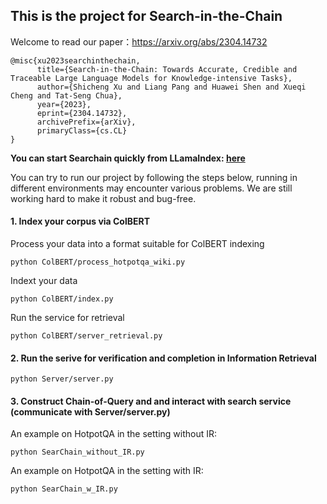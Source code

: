 ## This is the project for Search-in-the-Chain
Welcome to read our paper：https://arxiv.org/abs/2304.14732
```
@misc{xu2023searchinthechain,
      title={Search-in-the-Chain: Towards Accurate, Credible and Traceable Large Language Models for Knowledge-intensive Tasks}, 
      author={Shicheng Xu and Liang Pang and Huawei Shen and Xueqi Cheng and Tat-Seng Chua},
      year={2023},
      eprint={2304.14732},
      archivePrefix={arXiv},
      primaryClass={cs.CL}
}
```
**You can start Searchain quickly from LLamaIndex: [here](https://github.com/run-llama/llama_index/tree/main/llama-index-packs/llama-index-packs-searchain)**

You can try to run our project by following the steps below, running in different environments may encounter various problems. We are still working hard to make it robust and bug-free. 
#### 1. Index your corpus via ColBERT
   Process your data into a format suitable for ColBERT indexing 
   ```
   python ColBERT/process_hotpotqa_wiki.py
   ```
   Indext your data
   ```
   python ColBERT/index.py
   ```
   Run the service for retrieval
   ```
   python ColBERT/server_retrieval.py
   ```
#### 2. Run the serive for verification and completion in Information Retrieval
```
python Server/server.py
```
#### 3. Construct Chain-of-Query and and interact with search service (communicate with Server/server.py)
An example on HotpotQA in the setting without IR:
```
python SearChain_without_IR.py
```
An example on HotpotQA in the setting with IR:
```
python SearChain_w_IR.py
```


